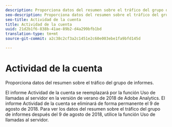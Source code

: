 ```yaml
---
description: Proporciona datos del resumen sobre el tráfico del grupo de informes.
seo-description: Proporciona datos del resumen sobre el tráfico del grupo de informes.
seo-title: Actividad de la cuenta
title: Actividad de la cuenta
uuid: 21d2b1f6-838b-41ae-89b2-d4a299bfb1bd
translation-type: tm+mt
source-git-commit: a2c38c2cf3a2c1451e2c60e003ebe1fa9bfd145d

---
```



# Actividad de la cuenta

Proporciona datos del resumen sobre el tráfico del grupo de informes.

El informe Actividad de la cuenta se reemplazará por la función Uso de llamadas al servidor en la versión de verano de 2018 de Adobe Analytics. El informe Actividad de la cuenta se eliminará de forma permanente el 9 de agosto de 2018. Para ver los datos del resumen sobre el tráfico del grupo de informes después del 9 de agosto de 2018, utilice la función Uso de llamadas al servidor.
